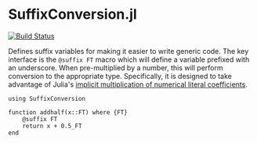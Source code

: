# SuffixConversion.jl

[![Build Status](https://github.com/simonbyrne/SuffixConversion.jl/actions/workflows/CI.yml/badge.svg?branch=main)](https://github.com/simonbyrne/SuffixConversion.jl/actions/workflows/CI.yml?query=branch%3Amain)

Defines suffix variables for making it easier to write generic code. The key interface is the `@suffix FT` macro which will define a variable prefixed with an underscore. When pre-multiplied by a number, this will perform conversion to the appropriate type. Specifically, it is designed to take advantage of Julia's [implicit multiplication of numerical literal coefficients](https://docs.julialang.org/en/v1/manual/integers-and-floating-point-numbers/#man-numeric-literal-coefficients).

```
using SuffixConversion

function addhalf(x::FT) where {FT}
    @suffix FT
    return x + 0.5_FT
end
```

